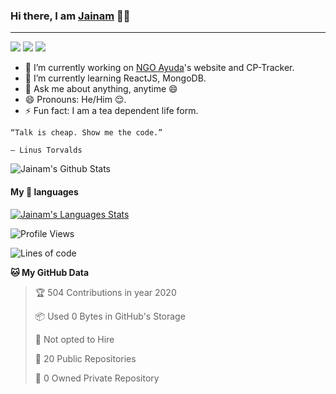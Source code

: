### Hi there, I am [Jainam](https://th3c0d3br34ker.github.io) 👨‍💻
---

[![](https://img.icons8.com/material-two-tone/32/000000/instagram-new.png)](https://instagram.com/_the_apollyon_)
[![](https://img.icons8.com/material-two-tone/32/000000/linkedin.png)](https://linkedin.com/in/jainam-desai)
[![](https://img.icons8.com/windows/32/000000/hackerrank.png)](https://www.hackerrank.com/jainamd)


- 🔭 I’m currently working on [NGO Ayuda](https://www.instagram.com/ayuda.ngo/)'s website and CP-Tracker.
- 🌱 I’m currently learning ReactJS, MongoDB.
- 💬 Ask me about anything, anytime 😄
- 😄 Pronouns: He/Him 😌.
- ⚡ Fun fact: I am a tea dependent life form.


```
“Talk is cheap. Show me the code.”

― Linus Torvalds
```

![Jainam's Github Stats](https://github-readme-stats.vercel.app/api?username=th3c0d3br34ker&show_icons=true&icon_color=000&title_color=000)

#### My 💖 languages

[![Jainam's Languages Stats](https://github-readme-stats.vercel.app/api/top-langs/?username=th3c0d3br34ker&hide=c)](https://sourcerer.io/th3c0d3br34ker)

<!--START_SECTION:waka-->
![Profile Views](http://img.shields.io/badge/Profile%20Views-192-blue)

![Lines of code](https://img.shields.io/badge/From%20Hello%20World%20I've%20written-1.5%20million%20Lines%20of%20code-blue)

**🐱 My GitHub Data** 

> 🏆 504 Contributions in year 2020
 > 
> 📦 Used 0 Bytes in GitHub's Storage 
 > 
> 🚫 Not opted to Hire
 > 
> 📜 20 Public Repositories 
 > 
> 🔑 0 Owned Private Repository 
 > 

<!--END_SECTION:waka-->
